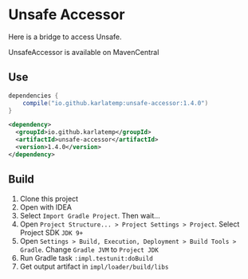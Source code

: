 # Unsafe Accessor

Here is a bridge to access Unsafe.

UnsafeAccessor is available on MavenCentral

## Use

```groovy
dependencies {
    compile("io.github.karlatemp:unsafe-accessor:1.4.0")
}
```

```xml
<dependency>
  <groupId>io.github.karlatemp</groupId>
  <artifactId>unsafe-accessor</artifactId>
  <version>1.4.0</version>
</dependency>
```

## Build

1. Clone this project
2. Open with IDEA
3. Select `Import Gradle Project`. Then wait...
4. Open `Project Structure... > Project Settings > Project`.
   Select Project SDK `JDK 9+`
5. Open `Settings > Build, Execution, Deployment > Build Tools > Gradle`.
   Change `Gradle JVM` to `Project JDK`
6. Run Gradle task `:impl.testunit:doBuild`
7. Get output artifact in `impl/loader/build/libs`












